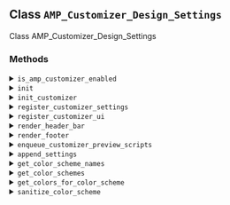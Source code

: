 ## Class `AMP_Customizer_Design_Settings`

Class AMP_Customizer_Design_Settings

### Methods
<details>
<summary><code>is_amp_customizer_enabled</code></summary>

```php
static public is_amp_customizer_enabled()
```

Returns whether the AMP design settings are enabled.


</details>
<details>
<summary><code>init</code></summary>

```php
static public init()
```

Init.


</details>
<details>
<summary><code>init_customizer</code></summary>

```php
static public init_customizer()
```

Init customizer.


</details>
<details>
<summary><code>register_customizer_settings</code></summary>

```php
static public register_customizer_settings( $wp_customize )
```

Register default Customizer settings for AMP.


</details>
<details>
<summary><code>register_customizer_ui</code></summary>

```php
static public register_customizer_ui( $wp_customize )
```

Register default Customizer sections and controls for AMP.


</details>
<details>
<summary><code>render_header_bar</code></summary>

```php
static public render_header_bar()
```

Render header bar template.


</details>
<details>
<summary><code>render_footer</code></summary>

```php
static public render_footer()
```

Render footer template.


</details>
<details>
<summary><code>enqueue_customizer_preview_scripts</code></summary>

```php
static public enqueue_customizer_preview_scripts()
```

Enqueue scripts for default AMP Customizer preview.


</details>
<details>
<summary><code>append_settings</code></summary>

```php
static public append_settings( $settings )
```

Merge default Customizer settings on top of settings for merging into AMP post template.


</details>
<details>
<summary><code>get_color_scheme_names</code></summary>

```php
static protected get_color_scheme_names()
```

Get color scheme names.


</details>
<details>
<summary><code>get_color_schemes</code></summary>

```php
static protected get_color_schemes()
```

Get color schemes.


</details>
<details>
<summary><code>get_colors_for_color_scheme</code></summary>

```php
static protected get_colors_for_color_scheme( $scheme )
```

Get colors for color scheme.


</details>
<details>
<summary><code>sanitize_color_scheme</code></summary>

```php
static public sanitize_color_scheme( $value )
```

Sanitize color scheme.


</details>
